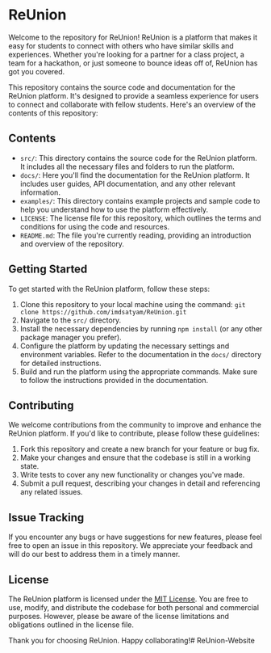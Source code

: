 # ReUnion

Welcome to the repository for ReUnion! ReUnion is a platform that makes it easy for students to connect with others who have similar skills and experiences. Whether you're looking for a partner for a class project, a team for a hackathon, or just someone to bounce ideas off of, ReUnion has got you covered.

This repository contains the source code and documentation for the ReUnion platform. It's designed to provide a seamless experience for users to connect and collaborate with fellow students. Here's an overview of the contents of this repository:

## Contents

- `src/`: This directory contains the source code for the ReUnion platform. It includes all the necessary files and folders to run the platform.
- `docs/`: Here you'll find the documentation for the ReUnion platform. It includes user guides, API documentation, and any other relevant information.
- `examples/`: This directory contains example projects and sample code to help you understand how to use the platform effectively.
- `LICENSE`: The license file for this repository, which outlines the terms and conditions for using the code and resources.
- `README.md`: The file you're currently reading, providing an introduction and overview of the repository.

## Getting Started

To get started with the ReUnion platform, follow these steps:

1. Clone this repository to your local machine using the command: `git clone https://github.com/imdsatyam/ReUnion.git`
2. Navigate to the `src/` directory.
3. Install the necessary dependencies by running `npm install` (or any other package manager you prefer).
4. Configure the platform by updating the necessary settings and environment variables. Refer to the documentation in the `docs/` directory for detailed instructions.
5. Build and run the platform using the appropriate commands. Make sure to follow the instructions provided in the documentation.

## Contributing

We welcome contributions from the community to improve and enhance the ReUnion platform. If you'd like to contribute, please follow these guidelines:

1. Fork this repository and create a new branch for your feature or bug fix.
2. Make your changes and ensure that the codebase is still in a working state.
3. Write tests to cover any new functionality or changes you've made.
4. Submit a pull request, describing your changes in detail and referencing any related issues.

## Issue Tracking

If you encounter any bugs or have suggestions for new features, please feel free to open an issue in this repository. We appreciate your feedback and will do our best to address them in a timely manner.

## License

The ReUnion platform is licensed under the [MIT License](LICENSE). You are free to use, modify, and distribute the codebase for both personal and commercial purposes. However, please be aware of the license limitations and obligations outlined in the license file.

Thank you for choosing ReUnion. Happy collaborating!#   R e U n i o n - W e b s i t e  
 